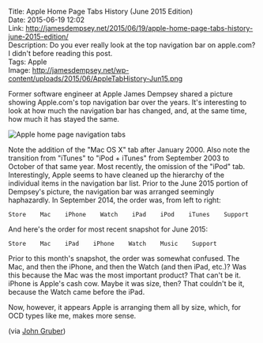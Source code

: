 Title: Apple Home Page Tabs History (June 2015 Edition)  
Date: 2015-06-19 12:02  
Link: http://jamesdempsey.net/2015/06/19/apple-home-page-tabs-history-june-2015-edition/  
Description: Do you ever really look at the top navigation bar on apple.com? I didn't before reading this post.  
Tags: Apple  
Image: http://jamesdempsey.net/wp-content/uploads/2015/06/AppleTabHistory-Jun15.png  

Former software engineer at Apple James Dempsey shared a picture showing Apple.com's top navigation bar over the years. It's interesting to look at how much the navigation bar has changed, and, at the same time, how much it has stayed the same. 

![Apple home page navigation tabs](http://jamesdempsey.net/wp-content/uploads/2015/06/AppleTabHistory-Jun15.png "Apple home page navigation tabs")
<!-- {.screenshot} -->

Note the addition of the "Mac OS X" tab after January 2000. Also note the transition from "iTunes" to "iPod + iTunes" from September 2003 to October of that same year. Most recently, the omission of the "iPod" tab. Interestingly, Apple seems to have cleaned up the hierarchy of the individual items in the navigation bar list. Prior to the June 2015 portion of Dempsey's picture, the navigation bar was arranged seemingly haphazardly. In September 2014, the order was, from left to right: 

```nohighlight
Store    Mac    iPhone    Watch    iPad    iPod    iTunes    Support
```

And here's the order for most recent snapshot for June 2015:

```nohighlight
Store    Mac    iPad    iPhone    Watch    Music    Support
```

Prior to this month's snapshot, the order was somewhat confused. The Mac, and then the iPhone, and then the Watch (and then iPad, etc.)? Was this because the Mac was the most important product? That can't be it. iPhone is Apple's cash cow. Maybe it was size, then? That couldn't be it, because the Watch came before the iPad.

Now, however, it appears Apple is arranging them all by size, which, for OCD types like me, makes more sense.

(via [John Gruber][1])

[1]: https://twitter.com/jamesdempsey/status/611946629386518528 "James Dempsey's tweet sharing his blog post"